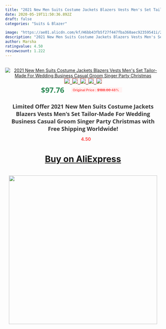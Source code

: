 ```yaml
---
title: "2021 New Men Suits Costume Jackets Blazers Vests Men's Set Tailor-Made For Wedding Business Casual Groom Singer Party Christmas"
date: 2020-05-19T11:50:36.892Z
draft: false
categories: "Suits & Blazer"

image: "https://ae01.alicdn.com/kf/H6bb43fb5f27f447fba360aec92359541i/2021-New-Men-Suits-Costume-Jackets-Blazers-Vests-Men-s-Set-Tailor-Made-For-Wedding-Business.jpg"
description: "2021 New Men Suits Costume Jackets Blazers Vests Men's Set Tailor-Made For Wedding Business Casual Groom Singer Party Christmas"
author: Marsha
ratingvalue: 4.50
reviewcount: 1.222
---
```

<br>
<div style="text-align: center;">
<a href="https://s.click.aliexpress.com/e/_9JqfZ7" target="_blank" rel="nofollow noopener noreferrer"><img alt="2021 New Men Suits Costume Jackets Blazers Vests Men's Set Tailor-Made For Wedding Business Casual Groom Singer Party Christmas" class="magnifier-image" src="https://ae01.alicdn.com/kf/H6bb43fb5f27f447fba360aec92359541i/2021-New-Men-Suits-Costume-Jackets-Blazers-Vests-Men-s-Set-Tailor-Made-For-Wedding-Business.jpg_640x640.jpg">
<br>
<img style="border:1px solid salmon" src="https://ae01.alicdn.com/kf/H6bb43fb5f27f447fba360aec92359541i/2021-New-Men-Suits-Costume-Jackets-Blazers-Vests-Men-s-Set-Tailor-Made-For-Wedding-Business.jpg_120x120.jpg">&nbsp;&nbsp;<img style="border:1px solid salmon" src="https://ae01.alicdn.com/kf/H6c77d8e9146a41dcb2e9cd519c23c5d24/2021-New-Men-Suits-Costume-Jackets-Blazers-Vests-Men-s-Set-Tailor-Made-For-Wedding-Business.jpg_120x120.jpg">&nbsp;&nbsp;<img style="border:1px solid salmon" src="https://ae01.alicdn.com/kf/H53b4e7dc62e141a5b758c6c9a6573c22u/2021-New-Men-Suits-Costume-Jackets-Blazers-Vests-Men-s-Set-Tailor-Made-For-Wedding-Business.jpg_120x120.jpg">&nbsp;&nbsp;<img style="border:1px solid salmon" src="https://ae01.alicdn.com/kf/Hf11e95416c274c64b51920faed15a914X/2021-New-Men-Suits-Costume-Jackets-Blazers-Vests-Men-s-Set-Tailor-Made-For-Wedding-Business.jpg_120x120.jpg">&nbsp;&nbsp;<img style="border:1px solid salmon" src="https://ae01.alicdn.com/kf/H902631e207704687ba7ac01be54177a8R/2021-New-Men-Suits-Costume-Jackets-Blazers-Vests-Men-s-Set-Tailor-Made-For-Wedding-Business.jpg_120x120.jpg"></a></div><br0>
<div style="text-align: center;"><span style="background-color: white; border: 0px; box-sizing: border-box; color: seagreen; display: inline-block; font-family: &quot;open sans&quot; , &quot;arial&quot; , &quot;helvetica&quot; , sans-serif , &quot;heiti&quot;; font-size: 24px; font-stretch: inherit; font-weight: 700; line-height: inherit; margin: 0px 10px 0px 0px; padding: 0px; vertical-align: middle;">$97.76 </span>
<span style="background: rgb(255 , 241 , 241); border-radius: 3px; border: 0px; box-sizing: border-box; color: #ff4747; display: inline-block; font-family: inherit; font-size: 12px; font-stretch: inherit; font-style: inherit; font-variant: inherit; font-weight: 600; line-height: inherit; margin: 0px; padding: 2px 5px; transform: scale(0.9); vertical-align: middle;">Original Price : <b style="text-decoration: line-through;">$188.00 </b> 48%&nbsp;&nbsp;</span></div>
<h1 style="color: #333333; display: inline-block; font-family: &quot;open sans&quot; , &quot;arial&quot; , &quot;helvetica&quot; , sans-serif , &quot;heiti&quot;; font-size: 18px; font-stretch: inherit; font-weight: 700; text-align: center;">Limited Offer 2021 New Men Suits Costume Jackets Blazers Vests Men's Set Tailor-Made For Wedding Business Casual Groom Singer Party Christmas with Free Shipping Worldwide!</h1>
<div style="color: #ff4747; text-align: center;">
<img src="https://4.bp.blogspot.com/-M0ZcTcb-5uY/XleCXlxnR4I/AAAAAAAAAEc/OrjgMkXV1oMQFaCRZj5HQwOCBcu3w1FegCPcBGAYYCw/s1600/star.png" style="height: 15px;">&nbsp;<b>4.50</b></div>
<div class="button_cont" align="center"><a class="buynow_a" href="https://s.click.aliexpress.com/e/_9JqfZ7" target="_blank" rel="nofollow noopener noreferrer"><H1>Buy on AliExpress</H1></a></div><br>
<div class="separator" style="clear: both; text-align: center;">
<img src="https://lh3.googleusercontent.com/-pTy5HemUv9M/XlePHvY0dAI/AAAAAAAAAE4/0nX5iRUoIWY8eMW9Dpxeirr157OZliDIgCLcBGAsYHQ/s1600/badge.gif" width="480">
</div>
